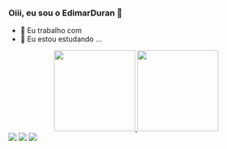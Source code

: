 ### Oiii, eu sou o EdimarDuran 👋

- 🔭 Eu trabalho com 
- 💬 Eu estou estudando ...

<div align="center">
  <a href="https://github.com/EdimarDuran">
  <img height="160cm" src="https://github-readme-stats.vercel.app/api?username=EdimarDuran&show_icons=true&theme=gotam&include_all_commits=true&count_private=true"/>
  <img height="160cm" src="https://github-readme-stats.vercel.app/api/top-langs/?username=EdimarDuran&layout=compact&langs_count=7&theme=gotam"/>
</div>

  <div> 
  <a href="https://www.instagram.com/edimar.duran.2/" target="_blank"><img src="https://img.shields.io/badge/-Instagram-%23E4405F?style=for-the-badge&logo=instagram&logoColor=white" target="_blank"></a>
  <a href = "mailto:edimarduran013@gmail.com"><img src="https://img.shields.io/badge/-Gmail-%23333?style=for-the-badge&logo=gmail&logoColor=white" target="_blank"></a>
  <a href="https://www.linkedin.com/in/edimar-a-s-duran-703327182/" target="_blank"><img src="https://img.shields.io/badge/-LinkedIn-%230077B5?style=for-the-badge&logo=linkedin&logoColor=white" target="_blank"></a> 
    
    
